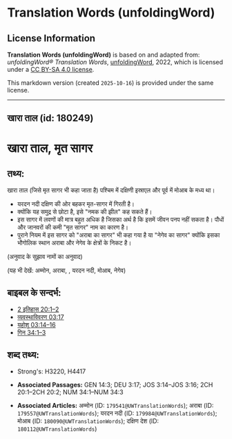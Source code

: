 # Translation Words (unfoldingWord)

## License Information

**Translation Words (unfoldingWord)** is based on and adapted from: _unfoldingWord® Translation Words_, [unfoldingWord](https://unfoldingword.org/utw), 2022, which is licensed under a [CC BY-SA 4.0 license](https://creativecommons.org/licenses/by-sa/4.0/legalcode.en).

This markdown version (created `2025-10-16`) is provided under the same license.



--------------------------------

## खारा ताल (id: 180249)

खारा ताल, मृत सागर
==================

तथ्य:
-----

खारा ताल (जिसे मृत सागर भी कहा जाता है) पश्चिम में दक्षिणी इस्राएल और पूर्व में मोआब के मध्य था।

* यरदन नदी दक्षिण की ओर बहकर मृत\-सागर में गिरती है।
* क्योंकि यह समुद्र से छोटा है, इसे "नमक की झील" कह सकते हैं।
* इस सागर में लवणों की मात्र बहुत अधिक है जिसका अर्थ है कि इसमें जीवन पनप नहीं सकता है। पौधों और जानवरों की कमी "मृत सागर" नाम का कारण है।
* पुराने नियम में इस सागर को "अराबा का सागर" भी कहा गया है या "नेगेव का सागर" क्योंकि इसका भौगोलिक स्थान अराबा और नेगेव के क्षेत्रों के निकट है।

(अनुवाद के सुझाव नामों का अनुवाद)

(यह भी देखें: अम्मोन, अराबा, , यरदन नदी, मोआब, नेगेव)

बाइबल के सन्दर्भ:
-----------------

* [2 इतिहास 20:1–2](https://ref.ly/2Chr0:0)
* [व्यवस्थाविवरण 03:17](https://ref.ly/Deut3:17)
* [यहोशू 03:14–16](https://ref.ly/Josh3:14-Josh3:16)
* [गिन 34:1–3](https://ref.ly/Num34:1-Num34:3)

शब्द तथ्य:
----------

* Strong's: H3220, H4417

* **Associated Passages:** GEN 14:3; DEU 3:17; JOS 3:14–JOS 3:16; 2CH 20:1–2CH 20:2; NUM 34:1–NUM 34:3
* **Associated Articles:** अम्मोन (ID: `179541@UWTranslationWords`); अराबा (ID: `179557@UWTranslationWords`); यरदन नदी (ID: `179984@UWTranslationWords`); मोआब (ID: `180090@UWTranslationWords`); दक्षिण देश (ID: `180112@UWTranslationWords`)

